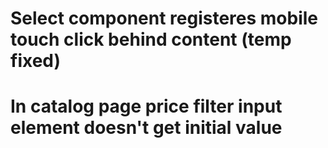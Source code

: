 # Select component registeres mobile touch click behind content (temp fixed)

# In catalog page price filter input element doesn't get initial value
